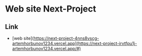 # Web site Next-Project



## Link
-   [web site](https://next-project-4nns8vscg-artemhorbunov1234.vercel.app](https://next-project-irvtfpu1j-artemhorbunov1234.vercel.app/#)
